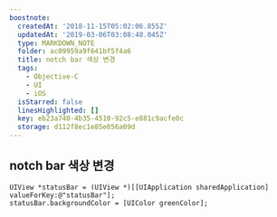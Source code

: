 ```yaml
---
boostnote:
  createdAt: '2018-11-15T05:02:06.855Z'
  updatedAt: '2019-03-06T03:08:48.045Z'
  type: MARKDOWN_NOTE
  folder: ac09959a9f641bf5f4a6
  title: notch bar 색상 변경
  tags:
    - Objective-C
    - UI
    - iOS
  isStarred: false
  linesHighlighted: []
  key: eb23a740-4b35-4510-92c5-e881c9acfe0c
  storage: d112f8ec1e85e056a09d
---
```


notch bar 색상 변경
---
```objc
UIView *statusBar = (UIView *)[[UIApplication sharedApplication] valueForKey:@"statusBar"];
statusBar.backgroundColor = [UIColor greenColor];
```